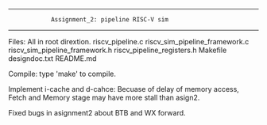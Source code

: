 *************************************************************************
				Assignment_2: pipeline RISC-V sim						
*************************************************************************

Files: All in root dirextion.
    riscv_pipeline.c	riscv_sim_pipeline_framework.c
    riscv_sim_pipeline_framework.h  riscv_pipeline_registers.h
	   Makefile	designdoc.txt	README.md

Compile: type 'make' to compile.

Implement i-cache and d-cahce: Becuase of delay of memory access, Fetch and Memory stage may have more stall than asign2.

Fixed bugs in asignment2 about BTB and WX forward.
